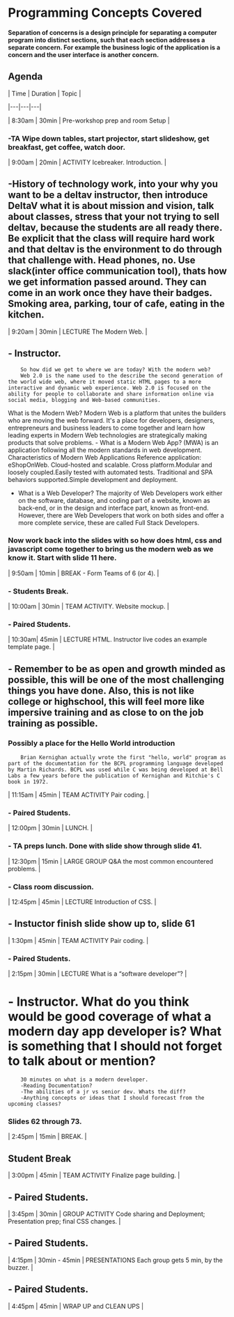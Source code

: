 # Programming Concepts Covered
#### Separation of concerns is a design principle for separating a computer program into distinct sections, such that each section addresses a separate concern. For example the business logic of the application is a concern and the user interface is another concern.

## Agenda

| Time  | Duration  | Topic  |

|---|---|---|

| 8:30am | 30min | Pre-workshop prep and room Setup |

###    -TA Wipe down tables, start projector, start slideshow, get breakfast, get coffee, watch door.

| 9:00am | 20min | ACTIVITY Icebreaker. Introduction.  |

##    -History of technology work, into your why you want to be a deltav instructor, then introduce DeltaV what it is about mission and vision, talk about classes, stress that your not trying to sell deltav, because the students are all ready there. Be explicit that the class will require hard work and that deltav is the environment to do through that challenge with.  Head phones, no. Use slack(inter office communication tool), thats how we get information passed around. They can come in an work once they have their badges. Smoking area, parking, tour of cafe, eating in the kitchen.

| 9:20am | 30min | LECTURE The Modern Web.  |
## - Instructor.
        So how did we get to where we are today? With the modern web? 
        Web 2.0 is the name used to the describe the second generation of the world wide web, where it moved static HTML pages to a more interactive and dynamic web experience. Web 2.0 is focused on the ability for people to collaborate and share information online via social media, blogging and Web-based communities.
   What is the Modern Web?                                                                        Modern Web is a platform that unites the builders who are moving the web                    forward. It's a place for developers, designers, entrepreneurs and business leaders         to come together and learn how leading experts in Modern Web technologies are               strategically making products that solve problems.                                      -  What is a Modern Web App?                                                                   (MWA) is an application following all the modern standards in web development.              Characteristics of Modern Web Applications Reference application: eShopOnWeb.               Cloud-hosted and scalable.                                                                  Cross platform.Modular and loosely coupled.Easily tested with automated tests. 
      Traditional and SPA behaviors supported.Simple development and deployment.             
   -  What is a Web Developer?                                                                    The majority of Web Developers work either on the software, database, and coding            part of a website, known as back-end, or in the design and interface part, known as         front-end. However, there are Web Developers that work on both sides and offer a            more complete service, these are called Full Stack Developers. 
###  Now work back into the slides with so how does html, css and javascript come together to bring us the modern web as we know it. Start with slide 11 here.


| 9:50am | 10min | BREAK - Form Teams of 6 (or 4). |

###    -  Students Break.

| 10:00am | 30min | TEAM ACTIVITY. Website mockup.  |

###    -  Paired Students.  

| 10:30am| 45min | LECTURE HTML. Instructor live codes an example template page. |

##     - Remember to be as open and growth minded as possible, this will be one of the most              challenging things you have done. Also, this is not like college or highschool, this           will feel more like impersive training and as close to on the job training as                  possible.  
###       Possibly a place for the Hello World introduction 
        Brian Kernighan actually wrote the first "hello, world" program as part of the documentation for the BCPL programming language developed by Martin Richards. BCPL was used while C was being developed at Bell Labs a few years before the publication of Kernighan and Ritchie's C book in 1972.

| 11:15am | 45min | TEAM ACTIVITY Pair coding.  |

###    - Paired Students.  
 
| 12:00pm | 30min | LUNCH. |

 ###   - TA preps lunch. Done with slide show through slide 41. 

| 12:30pm | 15min | LARGE GROUP Q&A the most common encountered problems.  |

 ###   - Class room discussion.

| 12:45pm | 45min | LECTURE  Introduction of CSS.  |

 ##   - Instuctor  finish slide show up to, slide 61

| 1:30pm  | 45min | TEAM ACTIVITY  Pair coding.  |

###  - Paired Students.

| 2:15pm | 30min | LECTURE What is a “software developer”?  |

#  - Instructor.                                                                                        What do you think would be good coverage of what a modern day app developer is?                What is something that I should not forget to talk about or mention?
        30 minutes on what is a modern developer. 
        -Reading Documentation?  
        -The abilities of a jr vs senior dev. Whats the diff? 
        -Anything concepts or ideas that I should forecast from the upcoming classes?
###    Slides 62 through 73.

| 2:45pm | 15min | BREAK.  |

##   Student Break

| 3:00pm | 45min | TEAM ACTIVITY Finalize page building.   |

## - Paired Students.

| 3:45pm | 30min | GROUP ACTIVITY Code sharing and Deployment; Presentation prep; final CSS changes. |

## - Paired Students.

| 4:15pm | 30min - 45min | PRESENTATIONS Each group gets 5 min, by the buzzer.  |

## - Paired Students.

| 4:45pm | 45min | WRAP UP and CLEAN UPS |